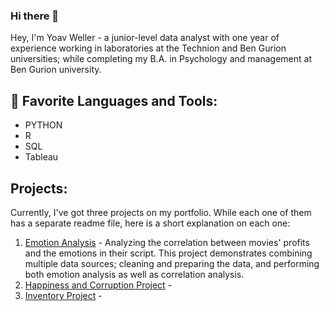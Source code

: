### Hi there 👋
 
Hey, I'm Yoav Weller - a junior-level data analyst with one year of experience working in laboratories at the Technion and Ben Gurion universities; while completing my B.A. in Psychology and management at Ben Gurion university.

## 📄 Favorite Languages and Tools:
* PYTHON
* R
* SQL
* Tableau

## Projects:
Currently, I've got three projects on my portfolio. While each one of them has a separate readme file, here is a short explanation on each one: 
1. [Emotion Analysis](https://github.com/LolipopnJoker/Movies_Emotion_Analysis) - Analyzing the correlation between movies' profits and the emotions in their script. This project demonstrates combining multiple data sources; cleaning and preparing the data, and performing both emotion analysis as well as correlation analysis.
2. [Happiness and Corruption Project](https://github.com/LolipopnJoker/Happiness_and_Corruption_Dashboard) - 
3. [Inventory Project](https://github.com/LolipopnJoker/Inventory_Project) -

